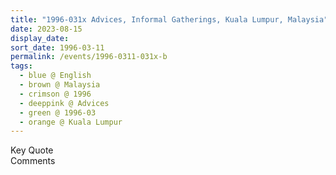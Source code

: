 ```yaml
---
title: "1996-031x Advices, Informal Gatherings, Kuala Lumpur, Malaysia"
date: 2023-08-15
display_date: 
sort_date: 1996-03-11
permalink: /events/1996-0311-031x-b
tags:
  - blue @ English
  - brown @ Malaysia
  - crimson @ 1996
  - deeppink @ Advices
  - green @ 1996-03
  - orange @ Kuala Lumpur
---
```


<wave-list>
  <list-title color="green" width="75">Key Quote</list-title>
  <list-item color="BlanchedAlmond"  width="200"></list-item>
  <list-item color="Lavender"></list-item>
  <list-item color="BlanchedAlmond"></list-item>
</wave-list>

<br>

<wave-list>
  <list-title color="green" width="75">Comments</list-title>
  <list-item color="BlanchedAlmond"  width="200"></list-item>
  <list-item color="Lavender"></list-item>
  <list-item color="BlanchedAlmond"></list-item>
</wave-list>